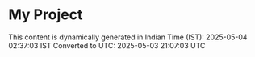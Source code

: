 # My Project

This content is dynamically generated in Indian Time (IST): 2025-05-04 02:37:03 IST
Converted to UTC: 2025-05-03 21:07:03 UTC
